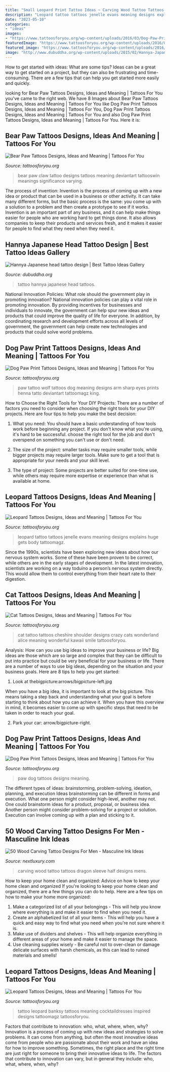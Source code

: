 ```yaml
---
title: "Small Leopard Print Tattoo Ideas ~ Carving Wood Tattoo Tattoos Dragon Sleeve Half Designs Mens"
description: "Leopard tattoo tattoos jenelle evans meaning designs explains huge gets body tattoomagz"
date: "2023-05-10"
categories:
- "ideas"
images:
- "https://www.tattoosforyou.org/wp-content/uploads/2016/03/Dog-Paw-Print-Tattoos.jpg"
featuredImage: "https://www.tattoosforyou.org/wp-content/uploads/2016/03/Bear-Paw-Tattoo-Designs.jpg"
featured_image: "https://www.tattoosforyou.org/wp-content/uploads/2016/06/Dog-Paw-Print-Tattoo-on-Arm.jpg"
image: "http://www.dubuddha.org/wp-content/uploads/2015/02/Hannya-Japanese-head-tattoo-design.jpg"
---
```



How to get started with ideas: What are some tips?
Ideas can be a great way to get started on a project, but they can also be frustrating and time-consuming. There are a few tips that can help you get started more easily and quickly.

	

		
looking for Bear Paw Tattoos Designs, Ideas and Meaning | Tattoos For You you've came to the right web. We have 8 Images about Bear Paw Tattoos Designs, Ideas and Meaning | Tattoos For You like Dog Paw Print Tattoos Designs, Ideas and Meaning | Tattoos For You, Dog Paw Print Tattoos Designs, Ideas and Meaning | Tattoos For You and also Dog Paw Print Tattoos Designs, Ideas and Meaning | Tattoos For You. Here it is:
		
    
## Bear Paw Tattoos Designs, Ideas And Meaning | Tattoos For You

<img loading=lazy src="https://www.tattoosforyou.org/wp-content/uploads/2016/03/Bear-Paw-Tattoo-Designs.jpg" onerror="this.onerror=null;this.src='https://tse4.mm.bing.net/th?id=OIP.obJRy3OWYd_ngT5FhaaEmwHaJ6&amp;pid=15.1';" alt="Bear Paw Tattoos Designs, Ideas and Meaning | Tattoos For You">

_Source: tattoosforyou.org_

>bear paw claw tattoo designs tattoos meaning deviantart tattooswin meanings significance varying. 

	

The process of invention:
Invention is the process of coming up with a new idea or product that can be used in a business or other activity. It can take many different forms, but the basic process is the same: you come up with a solution to a problem and then create a prototype to see if it works.
Invention is an important part of any business, and it can help make things easier for people who are working hard to get things done. It also allows companies to keep their products and services fresh, and it makes it easier for people to find what they need when they need it.

    
## Hannya Japanese Head Tattoo Design | Best Tattoo Ideas Gallery

<img loading=lazy src="http://www.dubuddha.org/wp-content/uploads/2015/02/Hannya-Japanese-head-tattoo-design.jpg" onerror="this.onerror=null;this.src='https://tse2.mm.bing.net/th?id=OIP.NvrACN4cOjkhBeuetXgpSwHaJ4&amp;pid=15.1';" alt="Hannya Japanese head tattoo design | Best Tattoo Ideas Gallery">

_Source: dubuddha.org_

>tattoo hannya japanese head tattoos. 

	

National Innovation Policies: What role should the government play in promoting innovation?
National innovation policies can play a vital role in promoting innovation. By providing incentives for businesses and individuals to innovate, the government can help spur new ideas and products that could improve the quality of life for everyone. In addition, by coordinating research and development efforts across all levels of government, the government can help create new technologies and products that could solve world problems.

    
## Dog Paw Print Tattoos Designs, Ideas And Meaning | Tattoos For You

<img loading=lazy src="https://www.tattoosforyou.org/wp-content/uploads/2016/06/Dog-Paw-Print-Tattoo-on-Arm.jpg" onerror="this.onerror=null;this.src='https://tse2.mm.bing.net/th?id=OIP.fkvEeqKzZuCrcAIuyte_mQHaJ4&amp;pid=15.1';" alt="Dog Paw Print Tattoos Designs, Ideas and Meaning | Tattoos For You">

_Source: tattoosforyou.org_

>paw tattoo wolf tattoos dog meaning designs arm sharp eyes prints henna tatto deviantart tattoomagz king. 

	

How to Choose the Right Tools for Your DIY Projects:
There are a number of factors you need to consider when choosing the right tools for your DIY projects. Here are four tips to help you make the best decision:
1. What you need: You should have a basic understanding of how tools work before beginning any project. If you don't know what you're using, it's hard to be successful. choose the right tool for the job and don't overspend on something you can't use or don't need.

2. The size of the project: smaller tasks may require smaller tools, while bigger projects may require larger tools. Make sure to get a tool that is appropriate for your needs and your skill level.

3. The type of project: Some projects are better suited for one-time use, while others may require more expertise or experience than what is available at home.

    
## Leopard Tattoos Designs, Ideas And Meaning | Tattoos For You

<img loading=lazy src="http://www.tattoosforyou.org/wp-content/uploads/2013/11/Leopard-Tattoos.jpg" onerror="this.onerror=null;this.src='https://tse3.mm.bing.net/th?id=OIP.cS4f4fDK_ef4pfv_W7n1PQHaJ4&amp;pid=15.1';" alt="Leopard Tattoos Designs, Ideas and Meaning | Tattoos For You">

_Source: tattoosforyou.org_

>leopard tattoo tattoos jenelle evans meaning designs explains huge gets body tattoomagz. 

	

Since the 1990s, scientists have been exploring new ideas about how our nervous system works. Some of these have been proven to be correct, while others are in the early stages of development. In the latest innovation, scientists are working on a way toduino a person’s nervous system directly. This would allow them to control everything from their heart rate to their digestion.

    
## Cat Tattoos Designs, Ideas And Meaning | Tattoos For You

<img loading=lazy src="http://www.tattoosforyou.org/wp-content/uploads/2013/10/Cat-Tattoos-Pictures-762x1024.jpg" onerror="this.onerror=null;this.src='https://tse2.mm.bing.net/th?id=OIP.Vr2RRj8qVvOQDiDJWSzBdQHaJ8&amp;pid=15.1';" alt="Cat Tattoos Designs, Ideas and Meaning | Tattoos For You">

_Source: tattoosforyou.org_

>cat tattoo tattoos cheshire shoulder designs crazy cats wonderland alice meaning wonderful kawaii smile tattoosforyou. 

	

Analysis: How can you use big ideas to improve your business or life?
Big ideas are those which are so large and complex that they can be difficult to put into practice but could be very beneficial for your business or life. There are a number of ways to use big ideas, depending on the situation and your business goals. Here are 8 tips to help you get started:
1. Look at thebigpicture:arrows/bigpicture-left.jpg

When you have a big idea, it is important to look at the big picture. This means taking a step back and understanding what your goal is before starting to think about how you can achieve it. When you have this overview in mind, it becomes easier to come up with specific steps that need to be taken in order to reach your goal.

2. Park your car: arrow/bigpicture-right.

    
## Dog Paw Print Tattoos Designs, Ideas And Meaning | Tattoos For You

<img loading=lazy src="https://www.tattoosforyou.org/wp-content/uploads/2016/03/Dog-Paw-Print-Tattoos.jpg" onerror="this.onerror=null;this.src='https://tse2.mm.bing.net/th?id=OIP.VC3JDVP5Cp2gy97FOMg2rQHaJ4&amp;pid=15.1';" alt="Dog Paw Print Tattoos Designs, Ideas and Meaning | Tattoos For You">

_Source: tattoosforyou.org_

>paw dog tattoos designs meaning. 

	

The different types of ideas: brainstorming, problem-solving, ideation, planning, and execution
Ideas brainstorming can be different in forms and execution. What one person might consider high-level, another may not. One could brainstorm ideas for a product, proposal, or business idea. Another person might consider problem-solving for a project or solution. Execution can involve coming up with a plan and sticking to it.

    
## 50 Wood Carving Tattoo Designs For Men - Masculine Ink Ideas

<img loading=lazy src="http://nextluxury.com/wp-content/uploads/warrior-fighting-dragon-wood-carving-mens-half-sleeve-tattoos.jpg" onerror="this.onerror=null;this.src='https://tse1.mm.bing.net/th?id=OIP.wArZTmJQs8l9nrzG7vkF8gHaHa&amp;pid=15.1';" alt="50 Wood Carving Tattoo Designs For Men - Masculine Ink Ideas">

_Source: nextluxury.com_

>carving wood tattoo tattoos dragon sleeve half designs mens. 

	

How to keep your home clean and organized: Advice on how to keep your home clean and organized
If you're looking to keep your home clean and organized, there are a few things you can do to help. Here are a few tips on how to make your home more organized: 
1. Make a categorized list of all your belongings - This will help you know where everything is and make it easier to find when you need it. 
2. Create an alphabetized list of all your items - This will help you have a quick and easy way to find what you need when you're not sure where it is. 
3. Make use of dividers and shelves - This will help organize everything in different areas of your home and make it easier to manage the space. 
4. Use cleaning supplies wisely - Be careful not to over-clean or damage delicate surfaces with harsh chemicals, as this can lead to ruined materials and smells!

    
## Leopard Tattoos Designs, Ideas And Meaning | Tattoos For You

<img loading=lazy src="https://www.tattoosforyou.org/wp-content/uploads/2013/11/Leopard-Tattoo-Ideas.jpg" onerror="this.onerror=null;this.src='https://tse2.mm.bing.net/th?id=OIP.jIZ-_-mv1jt4F5f4PlO12gHaKG&amp;pid=15.1';" alt="Leopard Tattoos Designs, Ideas and Meaning | Tattoos For You">

_Source: tattoosforyou.org_

>tattoo leopard banksy tattoos meaning cocktaildresses inspired designs tattoomagz tattoosforyou. 

	

Factors that contribute to innovation: who, what, where, when, why?
Innovation is a process of coming up with new ideas and strategies to solve problems. It can come from anything, but often the most innovative ideas come from people who are passionate about their work and have an idea for how to improve something. Sometimes, the right place and the right time are just right for someone to bring their innovative ideas to life. The factors that contribute to innovation can vary, but in general they include: who, what, where, when, why?


